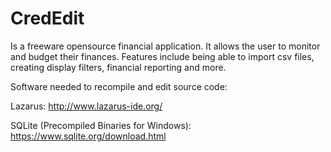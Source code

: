 # CredEdit
Is a freeware opensource financial application. It allows the user to monitor and budget their finances. Features include being able to import csv files, creating display filters, financial reporting and more.



Software needed to recompile and edit source code:

Lazarus: http://www.lazarus-ide.org/

SQLite (Precompiled Binaries for Windows): https://www.sqlite.org/download.html
